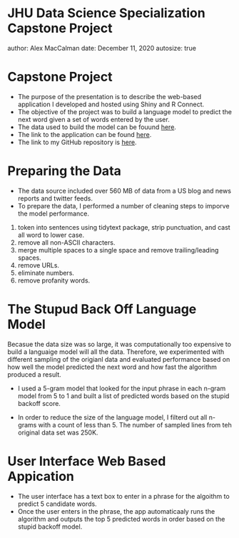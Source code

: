 JHU Data Science Specialization Capstone Project
========================================================
author: Alex MacCalman
date: December 11, 2020
autosize: true
<style>
.reveal .slides section .slideContent ul li{
    font-size: 22pt;
    color: black;
}
</style>
Capstone Project
========================================================

- The purpose of the presentation is to describe the web-based application I developed and hosted using Shiny and R Connect.
- The objective of the project was to build a language model to predict the next word given a set of words entered by the user. 
- The data used to build the model can be fouund [here](https://d396qusza40orc.cloudfront.net/dsscapstone/dataset/Coursera-SwiftKey.zip).
- The link to the application can be found [here](https://alexmaccalman.shinyapps.io/predict_word/).
- The link to my GitHub repository is [here](https://github.com/alexmaccalman/test_capstone).

Preparing the Data
========================================================
- The data source included over 560 MB of data from a US blog and news reports and twitter feeds.
- To prepare the data, I performed a number of cleaning steps to imporve the model performance.
<ol>
<li> token into sentences using tidytext package, strip punctuation, and cast all word to lower case.
<li>  remove all non-ASCII characters.
<li>  merge multiple spaces to a single space and remove trailing/leading spaces.
<li>  remove URLs.
<li>  eliminate numbers.
<li>  remove profanity words. 
</ol>

The Stupud Back Off Language Model
========================================================
 Becasue the data size was so large, it was computationally too expensive to build a languaige model will all the data. Therefore, we experimented with different sampling of the origianl data and evaluated performance based on how well the model predicted the next word and how fast the algorithm produced a result. 

- I used a 5-gram model that looked for the input phrase in each n-gram model from 5 to 1 and built a list of predicted words based on the stupid backoff score.

- In order to reduce the size of the language model, I filterd out all n-grams with a count of less than 5. The number of sampled lines from teh original data set was 250K. 

User Interface Web Based Appication 
========================================================
- The user interface has a text box to enter in a phrase for the algoithm to predict 5 candidate words. 
- Once the user enters in the phrase, the app automaticaaly runs the algorithm and outputs the top 5 predicted words in order based on the stupid backoff model.

